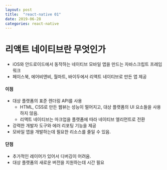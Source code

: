 ```yaml
---
layout: post
title:  "react-native 01"
date: 2019-06-28
categories: react-native
---
```

# 리액트 네이티브란 무엇인가
- iOS와 안드로이드에서 동작하는 네이티브 모바일 앱을 만드는 자바스크립트 프레임워크
- 페이스북, 에어비앤비, 월마트, 바이두에서 리액트 네이티브로 만든 앱 제공 

#### 이점
- 대상 플랫폼의 표준 렌더링 API를 사용
    - HTML, CSS로 만든 웹뷰는 성능이 떨어지고, 대상 플랫폼의 UI 요소들을 사용하지 않음.
    - 리액트 네이티브는 마크업을 플랫폼에 따라 네이티브 엘리먼트로 전환
- 강력한 개발자 도구와 에러 리포팅 기능을 제공
- 모바일 앱을 개발하는데 필요한 리소스를 줄일 수 있음.

#### 단점
- 추가적인 레이어가 있어서 디버깅이 어려움.
- 대상 플랫폼의 새로운 버전을 지원하는데 시간 필요

